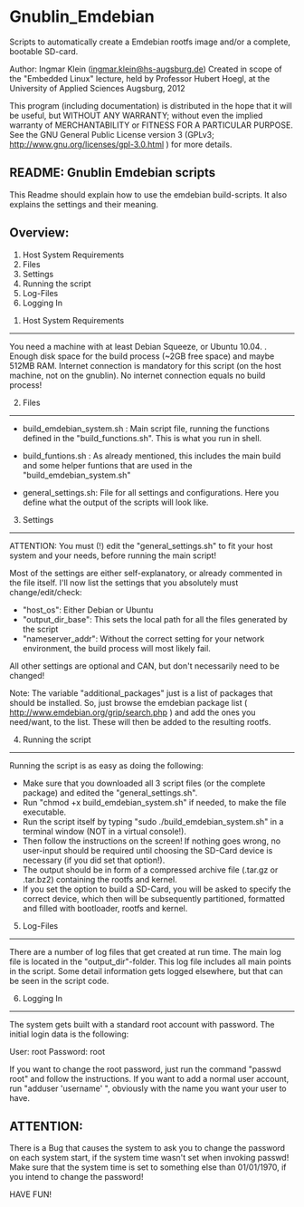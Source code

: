 Gnublin_Emdebian
==============

Scripts to automatically create a Emdebian rootfs image and/or a complete, bootable SD-card.

Author: Ingmar Klein (ingmar.klein@hs-augsburg.de)
Created in scope of the "Embedded Linux" lecture, held by Professor Hubert Hoegl, at the University of Applied Sciences Augsburg, 2012

This program (including documentation) is distributed in the hope that it will be useful, but WITHOUT ANY WARRANTY; without even the implied
warranty of MERCHANTABILITY or FITNESS FOR A PARTICULAR PURPOSE.  See the GNU General Public License version 3 (GPLv3; http://www.gnu.org/licenses/gpl-3.0.html )
for more details.


README: Gnublin Emdebian scripts
------------------------------


This Readme should explain how to use the emdebian build-scripts. It also explains the settings and their meaning.



	
Overview:
---------

1. Host System Requirements
2. Files
3. Settings
4. Running the script
5. Log-Files
6. Logging In




1) Host System Requirements 
---------------------------

You need a machine with at least Debian Squeeze, or Ubuntu 10.04. .
Enough disk space for the build process (~2GB free space) and maybe 512MB RAM. Internet connection is mandatory for this script (on the host machine, not on the gnublin).
No internet connection equals no build process!



2) Files
--------

- build_emdebian_system.sh : Main script file, running the functions defined in the "build_functions.sh". This is what you run in shell.

- build_funtions.sh : As already mentioned, this includes the main build and some helper funtions that are used in the "build_emdebian_system.sh"

- general_settings.sh: File for all settings and configurations. Here you define what the output of the scripts will look like.




3) Settings
-----------

ATTENTION:
You must (!) edit the "general_settings.sh" to fit your host system and your needs, before running the main script!

Most of the settings are either self-explanatory, or already commented in the file itself. I'll now list the settings that you absolutely must change/edit/check:

- "host_os": Either Debian or Ubuntu
- "output_dir_base": This sets the local path for all the files generated by the script
- "nameserver_addr": Without the correct setting for your network environment, the build process will most likely fail.


All other settings are optional and CAN, but don't necessarily need to be changed!

Note:
The variable "additional_packages" just is a list of packages that should be installed. So, just browse the emdebian package list ( http://www.emdebian.org/grip/search.php ) and add the ones you need/want, to the list. These will then be added to the resulting rootfs.




4) Running the script
---------------------

Running the script is as easy as doing the following:

- Make sure that you downloaded all 3 script files (or the complete package) and edited the "general_settings.sh".
- Run "chmod +x build_emdebian_system.sh" if needed, to make the file executable.
- Run the script itself by typing "sudo ./build_emdebian_system.sh" in a terminal window (NOT in a virtual console!).
- Then follow the instructions on the screen! If nothing goes wrong, no user-input should be required until choosing the SD-Card device is necessary (if you did set that option!).
- The output should be in form of a compressed archive file (.tar.gz or .tar.bz2) containing the rootfs and kernel.
- If you set the option to build a SD-Card, you will be asked to specify the correct device, which then will be subsequently partitioned, formatted and filled with bootloader, rootfs and kernel.





5) Log-Files
------------

There are a number of log files that get created at run time. The main log file is located in the "output_dir"-folder.
This log file includes all main points in the script. Some detail information gets logged elsewhere, but that can be seen in the script code.





6) Logging In
-------------

The system gets built with a standard root account with password. The initial login data is the following:



User: root
Password: root




If you want to change the root password, just run the command "passwd root" and follow the instructions.
If you want to add a normal user account, run "adduser 'username' ", obviously with the name you want your user to have.

ATTENTION:
----------
There is a Bug that causes the system to ask you to change the password on each system start, if the system time wasn't set when invoking passwd!
Make sure that the system time is set to something else than 01/01/1970, if you intend to change the password!


HAVE FUN! 


